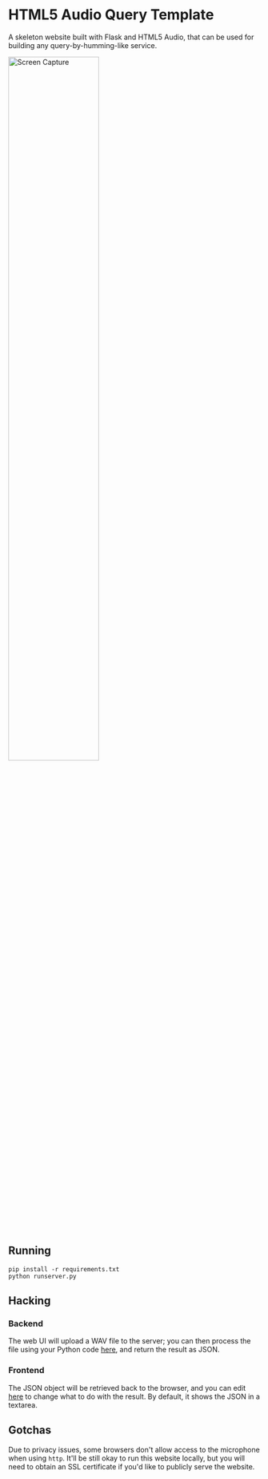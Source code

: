 HTML5 Audio Query Template
==========================

A skeleton website built with Flask and HTML5 Audio, that can be used for building any query-by-humming-like service.

<img src="http://i.imgur.com/S2k8VH5.png" width="60%" alt="Screen Capture">

## Running

    pip install -r requirements.txt
    python runserver.py

## Hacking

### Backend

The web UI will upload a WAV file to the server; you can then process the file using your Python code [here](https://github.com/marl/html5-audio-query-template/blob/master/voice/views.py#L18-L28), and return the result as JSON.

### Frontend

The JSON object will be retrieved back to the browser, and you can edit [here](https://github.com/marl/html5-audio-query-template/blob/master/voice/templates/index.html#L10-L13) to change what to do with the result. By default, it shows the JSON in a textarea.

## Gotchas

Due to privacy issues, some browsers don't allow access to the microphone when using `http`. It'll be still okay to run this website locally, but you will need to obtain an SSL certificate if you'd like to publicly serve the website.
